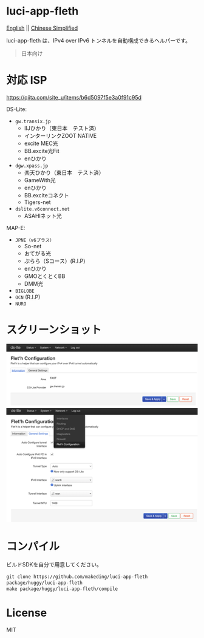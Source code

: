 # luci-app-fleth
[English](./readme-en.md) || [Chinese Simplified](./readme-zhs.md)  

luci-app-fleth は、IPv4 over IPv6 トンネルを自動構成できるヘルパーです。
> 日本向け

# 対応 ISP
https://qiita.com/site_u/items/b6d5097f5e3a0f91c95d  

DS-Lite:
- `gw.transix.jp`
    - IIJひかり（東日本　テスト済）
    - インターリンクZOOT NATIVE
    - excite MEC光
    - BB.excite光Fit
    - enひかり
- `dgw.xpass.jp`
    - 楽天ひかり（東日本　テスト済）
    - GameWith光
    - enひかり
    - BB.exciteコネクト
    - Tigers-net
- `dslite.v6connect.net`
    - ASAHIネット光


MAP-E:
- `JPNE（v6プラス）`
    - So-net
    - おてがる光
    - ぷらら（Sコース）(R.I.P)
    - enひかり
    - GMOとくとくBB
    - DMM光
- `BIGLOBE`
- `OCN` (R.I.P)
- `NURO`

# スクリーンショット
![information-1](./screenshots/luci-information-1.png)  
![configuration-1](./screenshots/luci-configuration-1.png)

# コンパイル
ビルドSDKを自分で用意してください。

```
git clone https://github.com/makeding/luci-app-fleth package/huggy/luci-app-fleth
make package/huggy/luci-app-fleth/compile
```

# License
MIT